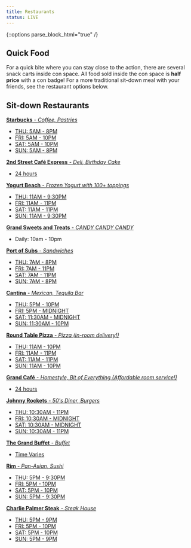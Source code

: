 ```yaml
---
title: Restaurants
status: LIVE
---
```


{::options parse_block_html="true" /}

## Quick Food
For a quick bite where you can stay close to the action, there are several snack carts inside con space. All food sold inside the con space is **half price** with a con badge! For a more traditional sit-down meal with your friends, see the restaurant options below.

## Sit-down Restaurants

<a href="https://www.grandsierraresort.com/dining-and-lounges/starbucks" target="_blank" title="Starbucks" style="background-image:url(https://www.grandsierraresort.com/images/starbucks_grand-sierra-resort_640x360.jpg);">
<strong>Starbucks</strong> - <em>Coffee, Pastries</em>
<ul>
<li>THU: 5AM - 8PM</li>
<li>FRI: 5AM - 10PM</li>
<li>SAT: 5AM - 10PM</li>
<li>SUN: 5AM - 8PM</li>
</ul>
</a>

<a href="https://www.grandsierraresort.com/dining-and-lounges/2nd-street-cafe-express" target="_blank" title="2nd Street Café Express" style="background-image:url(https://www.grandsierraresort.com/images/Grand_Sierra_Resort_2nd_Street_Express_640x360.jpg);">
<strong>2nd Street Café Express</strong> - <em>Deli, Birthday Cake</em>
<ul>
<li>24 hours</li>
</ul>
</a>


<a href="https://www.grandsierraresort.com/dining-and-lounges/yogurt-beach" target="_blank" title="Yogurt Beach" style="background-image:url(https://www.grandsierraresort.com/images/Grand_Sierra_Resort_Yogurt_Beach_640x360.jpg);">
<strong>Yogurt Beach</strong> - <em>Frozen Yogurt with 100+ toppings</em>
<ul>
<li>THU: 11AM - 9:30PM</li>
<li>FRI: 11AM - 11PM</li>
<li>SAT: 11AM - 11PM</li>
<li>SUN: 11AM - 9:30PM</li>
</ul>
</a>


<a href="https://www.grandsierraresort.com/retail-shopping/grand-sweets-and-treats" target="_blank" title="Grand Sweets and Treats">
<strong>Grand Sweets and Treats</strong> - <em>CANDY CANDY CANDY</em></a>
<ul>
<li>Daily:  10am - 10pm</li>
</ul>

<a href="https://www.grandsierraresort.com/dining-and-lounges/port-of-subs" target="_blank" title="Port of Subs" style="background-image:url(https://www.grandsierraresort.com/images/Port_of_Subs_640x360.jpg);">
<strong>Port of Subs</strong> - <em>Sandwiches</em>
<ul>
<li>THU: 7AM - 8PM</li>
<li>FRI: 7AM - 11PM</li>
<li>SAT: 7AM - 11PM</li>
<li>SUN: 7AM - 8PM</li>
</ul>
</a>


<a href="https://www.grandsierraresort.com/dining-and-lounges/cantina" target="_blank" title="Cantina" style="background-image:url(https://www.grandsierraresort.com/images/Grand-Sierra-Resort_Cantina_Mexican-Restaurant_Entrance_640x360.jpg);">
<strong>Cantina</strong> - <em>Mexican, Tequila Bar</em>
<ul>
<li>THU: 5PM - 10PM</li>
<li>FRI: 5PM - MIDNIGHT</li>
<li>SAT: 11:30AM - MIDNIGHT</li>
<li>SUN: 11:30AM - 10PM</li>
</ul>
</a>


<a href="https://www.grandsierraresort.com/dining-and-lounges/round-table-pizza" target="_blank" title="Round Table Pizza" style="background-image:url(https://www.grandsierraresort.com/images/Round_Table_Pizza_640x360.jpg);">
<strong>Round Table Pizza</strong> - <em>Pizza (in-room delivery!)</em>
<ul>
<li>THU: 11AM - 10PM</li>
<li>FRI: 11AM - 11PM</li>
<li>SAT: 11AM - 11PM</li>
<li>SUN: 11AM - 10PM </li>
</ul>
</a>


<a href="https://www.grandsierraresort.com/dining-and-lounges/grand-cafe" target="_blank" title="Grand Café" style="background-image:url(https://www.grandsierraresort.com/images/Grand-Cafe_Grand-Sierra-Resort_640x360.jpg);">
<strong>Grand Café</strong> - <em>Homestyle, Bit of Everything (Affordable room service!)</em>
<ul>
<li>24 hours</li>
</ul>
</a>


<a href="https://www.grandsierraresort.com/dining-and-lounges/johnny-rockets" target="_blank" title="Johnny Rockets" style="background-image:url(https://www.grandsierraresort.com/images/Johnny_Rockets_640x360.jpg);">
<strong>Johnny Rockets</strong> - <em>50's Diner, Burgers</em>
<ul>
<li>THU: 10:30AM - 11PM</li>
<li>FRI: 10:30AM - MIDNIGHT</li>
<li>SAT: 10:30AM - MIDNIGHT</li>
<li>SUN: 10:30AM - 11PM</li>
</ul>
</a>


<a href="https://www.grandsierraresort.com/dining-and-lounges/the-grand-buffet" target="_blank" title="The Grand Buffet" style="background-image:url(https://www.grandsierraresort.com/images/The-Grand-Buffet-at-Grand-Sierra-Resort_640x360.jpg);">
<strong>The Grand Buffet</strong> - <em>Buffet</em>
<ul>
<li>Time Varies</li>
</ul>
</a>

<!--
<a href="https://www.grandsierraresort.com/dining-and-lounges/briscola" target="_blank" title="Briscola" style="background-image:url(/wp-content/uploads/Delicious-meal-served-in-Briscola-at-Grand-Sierra-Resort_640x360.jpg);">
<strong>Briscola</strong> - <em>Italian Fusion, Lighter Portions</em>
<ul>
<li>THU: 5:30PM - 9PM</li>
<li>FRI: 5:30PM - 10PM</li>
<li>SAT: 5:30PM - 10PM</li>
<li>SUN: CLOSED</li>
</ul>
</a>
-->


<a href="https://www.grandsierraresort.com/dining-and-lounges/rim" target="_blank" title="Rim" style="background-image:url(https://www.grandsierraresort.com/images/Grand-Sierra-Resort_Asian-Restaurant-sushi_Rim_640x360.jpg);">
<strong>Rim</strong> - <em>Pan-Asian, Sushi</em>
<ul>
<li>THU: 5PM - 9:30PM</li>
<li>FRI: 5PM - 10PM</li>
<li>SAT: 5PM - 10PM</li>
<li>SUN: 5PM - 9:30PM</li>
</ul>
</a>


<a href="https://www.grandsierraresort.com/dining-and-lounges/charlie-palmer-steak" target="_blank" title="Charlie Palmer Steak" style="background-image:url(https://www.grandsierraresort.com/images/charlie-palmer-steak-at-Grand-Sierra-Resort_steak_640x360.jpg);">
<strong>Charlie Palmer Steak</strong> - <em>Steak House</em>
<ul>
<li>THU: 5PM - 9PM</li>
<li>FRI: 5PM - 10PM</li>
<li>SAT: 5PM - 10PM</li>
<li>SUN: 5PM - 9PM</li>
</ul>
</a>


<div class="clear">
</div>
